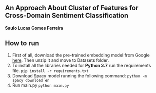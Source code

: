 ## An Approach About Cluster of Features for Cross-Domain Sentiment Classification
#### Saulo Lucas Gomes Ferreira


## How to run
1. First of all, download the pre-trained embedding model from Google [here](https://drive.google.com/file/d/0B7XkCwpI5KDYNlNUTTlSS21pQmM/edit). Then unzip it and move to Datasets folder.
2. To install all the libraries needed for **Python 3.7** run the requirements file.
```pip install -r requirements.txt```
3. Download Spacy model running the following command:
```python -m spacy download en```
4. Run main.py
```python main.py```

